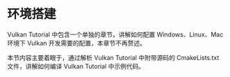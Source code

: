 # 环境搭建

Vulkan Tutorial 中包含一个单独的章节，讲解如何配置 Windows、Linux、Mac 环境下 Vulkan 开发需要的配置，本章节不再赘述。  

本节内容主要着眼于，通过解析 Vulkan Tutorial 中附带源码的 CmakeLists.txt 文件，讲解如何编译 Vulkan Tutorial 中示例代码。